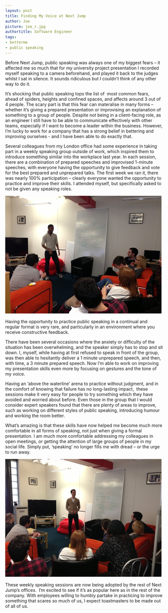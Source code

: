 ```yaml
---
layout: post
title: Finding My Voice at Next Jump
author: Joe
picture: joe_r.jpg
authortitle: Software Engineer
tags:
- betterme
- public speaking
---
```


Before Next Jump, public speaking was always one of my biggest fears – it affected me so much that for my university project presentation I recorded myself speaking to a camera beforehand, and played it back to the judges whilst I sat in silence. It sounds ridiculous but I couldn’t think of any other way to do it.

It’s shocking that public speaking tops the list of  most common fears, ahead of spiders, heights and confined spaces, and affects around 3 out of 4 people. The scary part is that this fear can materalise in many forms – whether it’s giving a prepared presentation or improvising an explanation of something to a group of people. Despite not being in a client-facing role, as an engineer I still have to be able to communicate effectively with other teams, especially if I want to become a leader within the business. However, I’m lucky to work for a company that has a strong belief in bettering and improving ourselves - and I have been able to do exactly that.

Several colleagues from my London office had some experience in taking part in a weekly speaking group outside of work, which inspired them to introduce something similar into the workplace last year. In each session, there are a combination of prepared speeches and improvised 1-minute speeches, with everyone having the opportunity to give feedback and vote for the best prepared and unprepared talks. The first week we ran it, there was nearly 100% participation – clearly everyone wanted the opportunity to practice and improve their skills. I attended myself, but specifically asked to not be given any speaking roles.


![Toastmasters](/images/finding-my-voice-at-next-jump-1.jpg)


Having the opportunity to practice public speaking in a continual and regular format is very rare, and particularly in an environment where you receive constructive feedback.

There have been several occasions where the anxiety or difficulty of the situation has been overwhelming, and the speaker simply has to stop and sit down. I, myself, while having at first refused to speak in front of the group, was then able to hesitantly deliver a 1 minute unprepared speech, and then, with time, a 3 minute prepared speech. Now I’m able to work on improving my presentation skills even more by focusing on gestures and the tone of my voice.

Having an ‘above the waterline’ arena to practice without judgment, and in the comfort of knowing that failure has no long-lasting impact,  these sessions make it very easy for people to try something which they have avoided and worried about before. Even those in the group that I would consider expert speakers found that there are plenty of areas to improve, such as working on different styles of public speaking, introducing humour and working the room better.

What’s amazing is that these skills have now helped me become much more comfortable in all forms of speaking, not just when giving a formal presentation. I am much more comfortable addressing my colleagues in open meetings, or getting the attention of large groups of people in my social life. Simply put, ‘speaking’ no longer fills me with dread – or the urge to run away.


![Toastmasters](/images/finding-my-voice-at-next-jump-2.jpg)


These weekly speaking sessions are now being adopted by the rest of Next Jump’s offices.  I’m excited to see if it’s as popular here as in the rest of the company. With employees willing to humbly partake in practicing to improve something that scares so much of us, I expect toastmasters to be made out of all of us.
